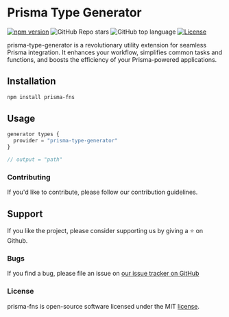 # Prisma Type Generator

<!-- [![Build Status](https://travis-ci.org/broisnischal/prisma-type-generator.svg?branch=master)](https://travis-ci.org/broisnischal/prisma-type-generator) -->

[![npm version](https://img.shields.io/npm/v/prisma-type-generator.svg)](https://www.npmjs.com/package/prisma-type-generator)
![GitHub Repo stars](https://img.shields.io/github/stars/broisnischal/prisma-type-generator?style=social)
![GitHub top language](https://img.shields.io/github/languages/top/broisnischal/prisma-type-generator?style=plastic)
[![License](https://img.shields.io/npm/l/prisma-type-generator.svg)](https://opensource.org/licenses/MIT)

prisma-type-generator is a revolutionary utility extension for seamless Prisma integration. It enhances your workflow, simplifies common tasks and functions, and boosts the efficiency of your Prisma-powered applications.

## Installation

```bash
npm install prisma-fns
```

## Usage

```ts
generator types {
  provider = "prisma-type-generator"
}

// output = "path"
```

### Contributing

If you'd like to contribute, please follow our contribution guidelines.

## Support

If you like the project, please consider supporting us by giving a ⭐️ on Github.

### Bugs

If you find a bug, please file an issue on [our issue tracker on GitHub](https://github.com/broisnischal/prisma-fns/issues)

### License

prisma-fns is open-source software licensed under the MIT [license](LICENSE).
